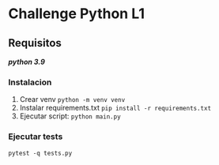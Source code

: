 # Challenge Python L1

## Requisitos
***python 3.9***

### Instalacion
1. Crear venv
`python -m venv venv`
2. Instalar requirements.txt
`pip install -r requirements.txt`
3. Ejecutar script:
`python main.py`

### Ejecutar tests
`pytest -q tests.py`
